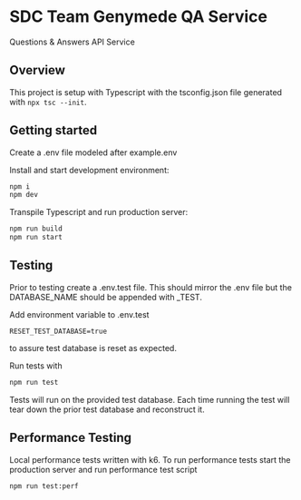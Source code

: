 # SDC Team Genymede QA Service

Questions & Answers API Service

## Overview

This project is setup with Typescript with the tsconfig.json file generated with `npx tsc --init`. 

## Getting started

Create a .env file modeled after example.env

Install and start development environment:

```bash
npm i
npm dev
```

Transpile Typescript and run production server: 

```bash
npm run build
npm run start
```

## Testing

Prior to testing create a .env.test file. This should mirror the .env file but the DATABASE_NAME should be appended with _TEST. 

Add environment variable to .env.test
```
RESET_TEST_DATABASE=true
```
to assure test database is reset as expected.

Run tests with

```bash
npm run test
```

Tests will run on the provided test database. Each time running the test will tear down the prior test database and reconstruct it.

## Performance Testing

Local performance tests written with k6.
To run performance tests start the production server and run performance test script

```
npm run test:perf
```